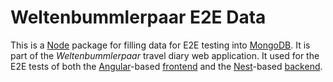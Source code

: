 # Weltenbummlerpaar E2E Data

This is a [Node] package for filling data for E2E testing into [MongoDB]. It is
part of the _Weltenbummlerpaar_ travel diary web application. It used for the
E2E tests of both the [Angular]-based [frontend] and the [Nest]-based [backend].

[node]: https://nodejs.org/
[mongodb]: https://www.mongodb.com/
[angular]: https://angular.io/
[nest]: https://nestjs.com/
[frontend]: https://github.com/kkrings/weltenbummlerpaar
[backend]: https://github.com/kkrings/weltenbummlerpaar-backend
